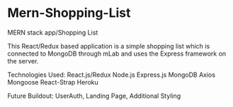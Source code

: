 # Mern-Shopping-List

 MERN stack app/Shopping List

This React/Redux based application is a simple shopping list which is connected to MongoDB through mLab and uses the Express framework on the server.



Technologies Used: React.js/Redux Node.js Express.js MongoDB Axios Mongoose React-Strap Heroku

Future Buildout: UserAuth, Landing Page, Additional Styling
